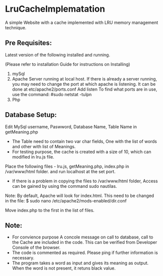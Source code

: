 # LruCacheImplematation
A simple Website with a cache implemented with LRU memory management technique. 

Pre Requisites:
-----------------------------------------------------------------------------
Latest version of the following installed and running. 

(Please refer to installation Guide for instructions on Installing)

1. mySql
2. Apache Server running at local host. 
  If there is already a server running, you may need to change the port at which apache is listening. 
  It can be done at etc/apache2/ports.conf
  Add listen <Any Unutilized Port> 
  To find what ports are in use, use the command: #sudo netstat -tulpn
3. Php

Database Setup:
---------------------------------------------------------------------------
Edit MySql username, Paswword, Database Name, Table Name in getMeaning.php 

- The Table need to contain two var char fields, One with the list of words and other with list of Meanings.
- For testing purpose, the cache is created with a size of 10, which can modified in lru.js file.

Place the following files -  lru.js, getMeaning.php, index.php in /var/www/html folder. and run localhost at the set port. 
- If there is a problem in copying the files to /var/www/html folder, Access can be gained by using the command 
sudo nautilas. 

Note: By default, Apache will look for index.html. 
This need to be changed in the file:
$ sudo nano /etc/apache2/mods-enabled/dir.conf

Move index.php to the first in the list of files. 

Note:
-------------------------
- For convience purpose A concole message on call to database, call to the Cache are included in the code. This can be verified from Developer Console of the browser. 
- The code is commented as required. Please ping if further information is necessary. 
- The program takes a word as input and gives its meaning as output. When the word is not present, it retuns black value. 
